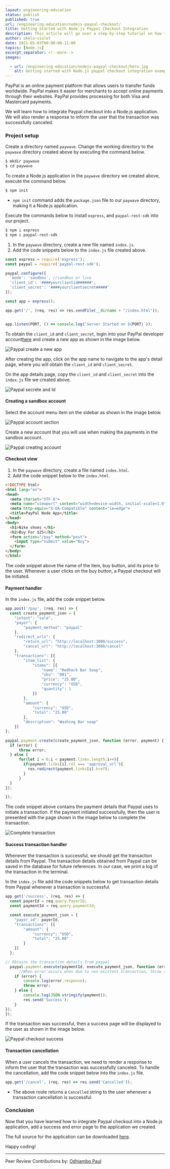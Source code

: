 ```yaml
---
layout: engineering-education
status: publish
published: true
url: /engineering-education/nodejs-paypal-checkout/
title: Getting Started with Node.js Paypal Checkout Integration
description: This article will go over a step-by-step tutorial on how to integrate Paypal checkout into a Node.js application. We will also render a response to when the transaction is successfully canceled.
author: okelo-violet
date: 2021-05-03T00:00:00-11:00
topics: [Node.js]
excerpt_separator: <!--more-->
images:

  - url: /engineering-education/nodejs-paypal-checkout/hero.jpg
    alt: Getting started with Node.js paypal checkout integration example image
---
```

PayPal is an online payment platform that allows users to transfer funds worldwide. PayPal makes it easier for merchants to accept online payments through their websites. PayPal provides processing for both Visa and Mastercard payments.
<!--more-->
We will learn how to integrate Paypal checkout into a Node.js application. We will also render a response to inform the user that the transaction was successfully canceled.

### Project setup
Create a directory named `paywave`. Change the working directory to the `paywave` directory created above by executing the command below.

```bash
$ mkdir paywave
$ cd paywave
```

To create a Node.js application in the `paywave` directory we created above, execute the command below.

```bash
$ npm init
```

- `npm init` command adds the `package.json` file to our `paywave` directory, making it a Node.js application.

Execute the commands below to install `express`, and `paypal-rest-sdk` into our project.

```bash
$ npm i express
$ npm i paypal-rest-sdk
```

1. In the `paywave` directory, create a new file named `index.js`. 
2. Add the code snippets below to the `index.js` file created above.
   
```javascript
const express = require('express');
const paypal = require('paypal-rest-sdk');

paypal.configure({
  'mode': 'sandbox', //sandbox or live
  'client_id': '####yourclientid######',
  'client_secret': '####yourclientsecret#####'
});

const app = express();

app.get('/', (req, res) => res.sendFile(__dirname + "/index.html"));


app.listen(PORT, () => console.log(`Server Started on ${PORT}`));
```

To obtain the `client_id` and `client_secret`, login into your PayPal developer account[here](https://developer.paypal.com/) and create a new app as shown in the image below.

![Paypal create a new app](/engineering-education/nodejs-paypal-checkout/paypal-create-app.png)

After creating the app, click on the app name to navigate to the app's detail page, where you will obtain the `client_id` and `client_secret`.

On the app details page, copy the `client_id` and `client_secret` into the `index.js` file we created above.

![Paypal secrete and Id](/engineering-education/nodejs-paypal-checkout/paypal-credentials.png)

#### Creating a sandbox account
Select the account menu item on the sidebar as shown in the image below.

![Paypal account section](/engineering-education/nodejs-paypal-checkout/paypal-account-section.png)

Create a new account that you will use when making the payments in the sandbox account.

![Paypal creating account](/engineering-education/nodejs-paypal-checkout/paypal-create-account.png)

#### Checkout view 
1. In the `paywave` directory, create a file named `index.html`. 
2. Add the code snippet below to the `index.html`. 
   
```html
<!DOCTYPE html>
<html lang="en">
<head>
  <meta charset="UTF-8">
  <meta name="viewport" content="width=device-width, initial-scale=1.0">
  <meta http-equiv="X-UA-Compatible" content="ie=edge">
  <title>PayPal Node App</title>
</head>
<body>
  <h1>Nike shoes </h1>
  <h2>Buy For $25</h2>
  <form action="/pay" method="post">
    <input type="submit" value="Buy">
  </form>
</body>
</html>
```

The code snippet above the name of the item, buy button, and its price to the user. Whenever a user clicks on the buy button, a Paypal checkout will be initiated.

#### Payment handler
In the `index.js` file, add the code snippet below.

```javascript
app.post('/pay', (req, res) => {
  const create_payment_json = {
    "intent": "sale",
    "payer": {
        "payment_method": "paypal"
    },
    "redirect_urls": {
        "return_url": "http://localhost:3000/success",
        "cancel_url": "http://localhost:3000/cancel"
    },
    "transactions": [{
        "item_list": {
            "items": [{
                "name": "Redhock Bar Soap",
                "sku": "001",
                "price": "25.00",
                "currency": "USD",
                "quantity": 1
            }]
        },
        "amount": {
            "currency": "USD",
            "total": "25.00"
        },
        "description": "Washing Bar soap"
    }]
};

paypal.payment.create(create_payment_json, function (error, payment) {
  if (error) {
      throw error;
  } else {
      for(let i = 0;i < payment.links.length;i++){
        if(payment.links[i].rel === 'approval_url'){
          res.redirect(payment.links[i].href);
        }
      }
  }
});

});
```

The code snippet above contains the payment details that Paypal uses to initiate a transaction. If the payment initiated successfully, then the user is presented with the page shown in the image below to complete the transaction.

![Complete transaction](/engineering-education/nodejs-paypal-checkout/paypal-checkout.png)

#### Success transaction handler
Whenever the transaction is successful, we should get the transaction details from Paypal. The transaction details obtained from Paypal can be saved in the database for future references. In our case, we print a log of the transaction in the terminal.

In the `index.js` file add the code snippets below to get transaction details from Paypal whenever a transaction is successful.

```javascript
app.get('/success', (req, res) => {
  const payerId = req.query.PayerID;
  const paymentId = req.query.paymentId;

  const execute_payment_json = {
    "payer_id": payerId,
    "transactions": [{
        "amount": {
            "currency": "USD",
            "total": "25.00"
        }
    }]
  };

// Obtains the transaction details from paypal
  paypal.payment.execute(paymentId, execute_payment_json, function (error, payment) {
      //When error occurs when due to non-existent transaction, throw an error else log the transaction details in the console then send a Success string reposponse to the user.
    if (error) {
        console.log(error.response);
        throw error;
    } else {
        console.log(JSON.stringify(payment));
        res.send('Success');
    }
});
});
```

If the transaction was successful, then a success page will be displayed to the user as shown in the image below.

![Paypal checkout success](/engineering-education/nodejs-paypal-checkout/paypal-success.png)

#### Transaction cancellation
When a user cancels the transaction, we need to render a response to inform the user that the transaction was successfully canceled. To handle the cancellation, add the code snippet below into the `index.js` file.

```javascript
app.get('/cancel', (req, res) => res.send('Cancelled'));
```

- The above route returns a `Cancelled` string to the user whenever a transaction cancellation is successful.
  
### Conclusion
Now that you have learned how to integrate Paypal checkout into a Node.js application, add a success and error page to the application we created. 

The full source for the application can be downloaded [here](https://github.com/okeloviolet/Nodejs-paypal).

Happy coding!

---
Peer Review Contributions by: [Odhiambo Paul](/engineering-education/authors/odhiambo-paul/)
